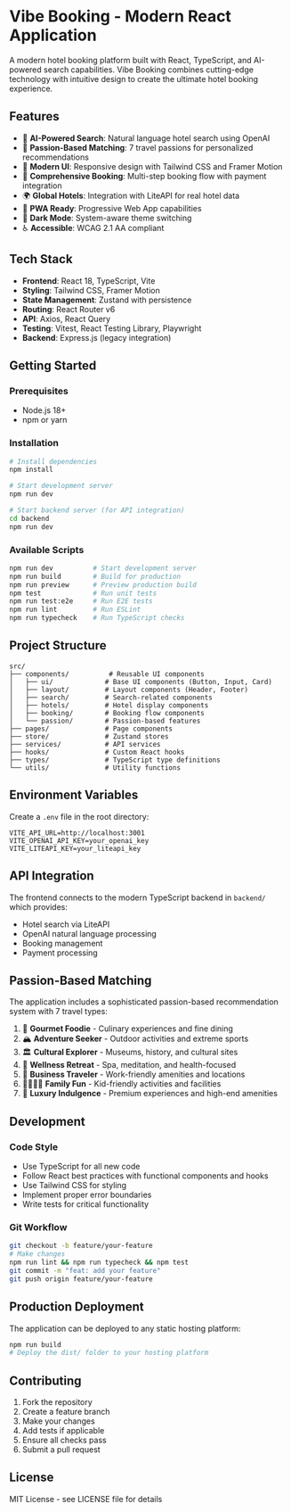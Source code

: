 # Vibe Booking - Modern React Application

A modern hotel booking platform built with React, TypeScript, and AI-powered search capabilities. Vibe Booking combines cutting-edge technology with intuitive design to create the ultimate hotel booking experience.

## Features

- 🤖 **AI-Powered Search**: Natural language hotel search using OpenAI
- 💝 **Passion-Based Matching**: 7 travel passions for personalized recommendations
- 🎨 **Modern UI**: Responsive design with Tailwind CSS and Framer Motion
- 🏨 **Comprehensive Booking**: Multi-step booking flow with payment integration
- 🌍 **Global Hotels**: Integration with LiteAPI for real hotel data
- 📱 **PWA Ready**: Progressive Web App capabilities
- 🌙 **Dark Mode**: System-aware theme switching
- ♿ **Accessible**: WCAG 2.1 AA compliant

## Tech Stack

- **Frontend**: React 18, TypeScript, Vite
- **Styling**: Tailwind CSS, Framer Motion
- **State Management**: Zustand with persistence
- **Routing**: React Router v6
- **API**: Axios, React Query
- **Testing**: Vitest, React Testing Library, Playwright
- **Backend**: Express.js (legacy integration)

## Getting Started

### Prerequisites

- Node.js 18+
- npm or yarn

### Installation

```bash
# Install dependencies
npm install

# Start development server
npm run dev

# Start backend server (for API integration)
cd backend
npm run dev
```

### Available Scripts

```bash
npm run dev          # Start development server
npm run build        # Build for production
npm run preview      # Preview production build
npm test             # Run unit tests
npm run test:e2e     # Run E2E tests
npm run lint         # Run ESLint
npm run typecheck    # Run TypeScript checks
```

## Project Structure

```
src/
├── components/          # Reusable UI components
│   ├── ui/             # Base UI components (Button, Input, Card)
│   ├── layout/         # Layout components (Header, Footer)
│   ├── search/         # Search-related components
│   ├── hotels/         # Hotel display components
│   ├── booking/        # Booking flow components
│   └── passion/        # Passion-based features
├── pages/              # Page components
├── store/              # Zustand stores
├── services/           # API services
├── hooks/              # Custom React hooks
├── types/              # TypeScript type definitions
└── utils/              # Utility functions
```

## Environment Variables

Create a `.env` file in the root directory:

```env
VITE_API_URL=http://localhost:3001
VITE_OPENAI_API_KEY=your_openai_key
VITE_LITEAPI_KEY=your_liteapi_key
```

## API Integration

The frontend connects to the modern TypeScript backend in `backend/` which provides:

- Hotel search via LiteAPI
- OpenAI natural language processing
- Booking management
- Payment processing

## Passion-Based Matching

The application includes a sophisticated passion-based recommendation system with 7 travel types:

1. 🍷 **Gourmet Foodie** - Culinary experiences and fine dining
2. 🏔️ **Adventure Seeker** - Outdoor activities and extreme sports
3. 🏛️ **Cultural Explorer** - Museums, history, and cultural sites
4. 🧘 **Wellness Retreat** - Spa, meditation, and health-focused
5. 💼 **Business Traveler** - Work-friendly amenities and locations
6. 👨‍👩‍👧‍👦 **Family Fun** - Kid-friendly activities and facilities
7. 💎 **Luxury Indulgence** - Premium experiences and high-end amenities

## Development

### Code Style

- Use TypeScript for all new code
- Follow React best practices with functional components and hooks
- Use Tailwind CSS for styling
- Implement proper error boundaries
- Write tests for critical functionality

### Git Workflow

```bash
git checkout -b feature/your-feature
# Make changes
npm run lint && npm run typecheck && npm test
git commit -m "feat: add your feature"
git push origin feature/your-feature
```

## Production Deployment

The application can be deployed to any static hosting platform:

```bash
npm run build
# Deploy the dist/ folder to your hosting platform
```

## Contributing

1. Fork the repository
2. Create a feature branch
3. Make your changes
4. Add tests if applicable
5. Ensure all checks pass
6. Submit a pull request

## License

MIT License - see LICENSE file for details
